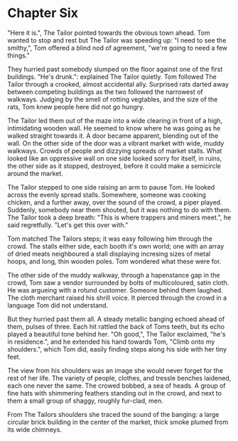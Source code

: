 # Chapter Six

"Here it is.", The Tailor pointed towards the obvious town ahead. Tom wanted to stop and rest but The Tailor was speeding up: "I need to see the smithy,", Tom offered a blind nod of agreement, "we're going to need a few things."

They hurried past somebody slumped on the floor against one of the first buildings. "He's drunk.": explained The Tailor quietly. Tom followed The Tailor through a crooked, almost accidental ally. Surprised rats darted away between competing buildings as the two followed the narrowest of walkways. Judging by the smell of rotting vegtables, and the size of the rats, Tom knew people here did not go hungry.

The Tailor led them out of the maze into a wide clearing in front of a high, intimidating wooden wall. He seemed to know where he was going as he walked straight towards it. A door became apparent, blending out of the wall. On the other side of the door was a vibrant market with wide, muddy walkways. Crowds of people and dizzying spreads of market stalls. What looked like an oppressive wall on one side looked sorry for itself, in ruins, the other side as it stopped, destroyed, before it could make a semicircle around the market.

The Tailor stepped to one side raising an arm to pause Tom. He looked across the evenly spread stalls. Somewhere, someone was cooking chicken, and a further away, over the sound of the crowd, a piper played. Suddenly, somebody near them shouted, but it was nothing to do with them. The Tailor took a deep breath: "This is where trappers and miners meet.", he said regretfully. "Let's get this over with."

Tom matched The Tailors steps; it was easy following him through the crowd. The stalls either side, each booth it's own world; one with an array of dried meats neighboured a stall displaying incresing sizes of metal hoops, and long, thin wooden poles. Tom wondered what these were for.

The other side of the muddy walkway, through a hapenstance gap in the crowd, Tom saw a vendor surrounded by bolts of multicoloured, satin cloth. He was argueing with a rotund customer. Someone behind them laughed. The cloth merchant raised his shrill voice. It pierced through the crowd in a language Tom did not understand.

But they hurried past them all. A steady metallic banging echoed ahead of them, pulses of three. Each hit rattled the back of Toms teeth, but its echo played a beautiful tone behind her. "Oh good,", The Tailor exclaimed, "he's in residence.", and he extended his hand towards Tom, "Climb onto my shoulders.", which Tom did, easily finding steps along his side with her tiny feet. 

The view from his shoulders was an image she would never forget for the rest of her life. The variety of people, clothes, and tressle benches laidened, each one never the same. The crowed bobbed, a sea of heads. A group of fine hats with shimmering feathers standing out in the crowd, and next to them a small group of shaggy, roughly fur-clad, men.

From The Tailors shoulders she traced the sound of the banging: a large circular brick building in the center of the market, thick smoke plumed from its wide chimneys.
